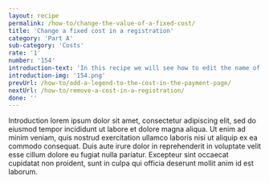 ```yaml
---
layout: recipe
permalink: /how-to/change-the-value-of-a-fixed-cost/
title: 'Change a fixed cost in a registration'
category: 'Part A'
sub-category: 'Costs'
rate: '1'
number: '154'
introduction-text: 'In this recipe we will see how to edit the name of a cost, modify it value or modify it determinant.'
introduction-img: '154.png'
prevUrl: /how-to/add-a-legend-to-the-cost-in-the-payment-page/
nextUrl: /how-to/remove-a-cost-in-a-registration/
done: ''
---
```


Introduction lorem ipsum dolor sit amet, consectetur adipiscing elit, sed do eiusmod tempor incididunt ut labore et dolore magna aliqua. Ut enim ad minim veniam, quis nostrud exercitation ullamco laboris nisi ut aliquip ex ea commodo consequat. Duis aute irure dolor in reprehenderit in voluptate velit esse cillum dolore eu fugiat nulla pariatur. Excepteur sint occaecat cupidatat non proident, sunt in culpa qui officia deserunt mollit anim id est laborum.

